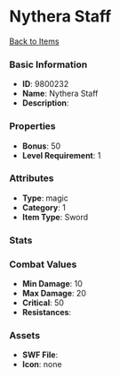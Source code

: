 # Nythera Staff



[Back to Items](../items.md)

### Basic Information

- **ID**: 9800232
- **Name**: Nythera Staff
- **Description**: 

### Properties

- **Bonus**: 50
- **Level Requirement**: 1

### Attributes

- **Type**: magic     
- **Category**: 1
- **Item Type**: Sword

### Stats


### Combat Values

- **Min Damage**: 10
- **Max Damage**: 20
- **Critical**: 50
- **Resistances**: 

### Assets

- **SWF File**: 
- **Icon**: none

